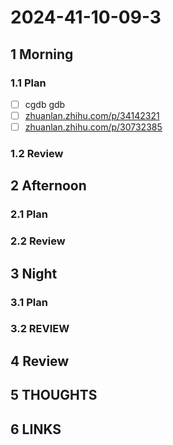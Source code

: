 # 2024-41-10-09-3

## 1 Morning

### 1.1 Plan

- [ ] cgdb gdb
- [ ] [zhuanlan.zhihu.com/p/34142321](https://zhuanlan.zhihu.com/p/34142321)
- [ ] [zhuanlan.zhihu.com/p/30732385](https://zhuanlan.zhihu.com/p/30732385)

### 1.2 Review

## 2 Afternoon

### 2.1 Plan

### 2.2 Review

## 3 Night

### 3.1 Plan

### 3.2 REVIEW

## 4 Review

## 5 THOUGHTS

## 6 LINKS
